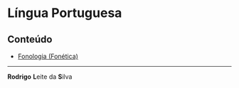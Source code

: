 # Língua Portuguesa

## Conteúdo

 - [Fonologia (Fonética)](modules/fonologia/README.md)

---

**Rodrigo** **L**eite da **S**ilva
